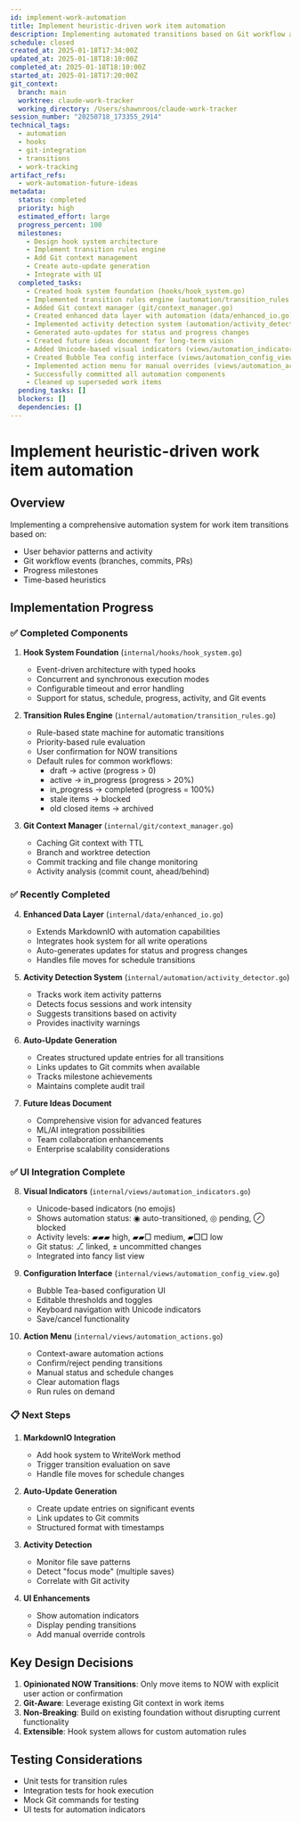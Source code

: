 ```yaml
---
id: implement-work-automation
title: Implement heuristic-driven work item automation
description: Implementing automated transitions based on Git workflow and user behavior patterns
schedule: closed
created_at: 2025-01-18T17:34:00Z
updated_at: 2025-01-18T18:10:00Z
completed_at: 2025-01-18T18:10:00Z
started_at: 2025-01-18T17:20:00Z
git_context:
  branch: main
  worktree: claude-work-tracker
  working_directory: /Users/shawnroos/claude-work-tracker
session_number: "20250718_173355_2914"
technical_tags:
  - automation
  - hooks
  - git-integration
  - transitions
  - work-tracking
artifact_refs:
  - work-automation-future-ideas
metadata:
  status: completed
  priority: high
  estimated_effort: large
  progress_percent: 100
  milestones:
    - Design hook system architecture
    - Implement transition rules engine
    - Add Git context management
    - Create auto-update generation
    - Integrate with UI
  completed_tasks:
    - Created hook system foundation (hooks/hook_system.go)
    - Implemented transition rules engine (automation/transition_rules.go)
    - Added Git context manager (git/context_manager.go)
    - Created enhanced data layer with automation (data/enhanced_io.go)
    - Implemented activity detection system (automation/activity_detector.go)
    - Generated auto-updates for status and progress changes
    - Created future ideas document for long-term vision
    - Added Unicode-based visual indicators (views/automation_indicators.go)
    - Created Bubble Tea config interface (views/automation_config_view.go)
    - Implemented action menu for manual overrides (views/automation_actions.go)
    - Successfully committed all automation components
    - Cleaned up superseded work items
  pending_tasks: []
  blockers: []
  dependencies: []
---
```


# Implement heuristic-driven work item automation

## Overview

Implementing a comprehensive automation system for work item transitions based on:
- User behavior patterns and activity
- Git workflow events (branches, commits, PRs)
- Progress milestones
- Time-based heuristics

## Implementation Progress

### ✅ Completed Components

1. **Hook System Foundation** (`internal/hooks/hook_system.go`)
   - Event-driven architecture with typed hooks
   - Concurrent and synchronous execution modes
   - Configurable timeout and error handling
   - Support for status, schedule, progress, activity, and Git events

2. **Transition Rules Engine** (`internal/automation/transition_rules.go`)
   - Rule-based state machine for automatic transitions
   - Priority-based rule evaluation
   - User confirmation for NOW transitions
   - Default rules for common workflows:
     - draft → active (progress > 0)
     - active → in_progress (progress > 20%)
     - in_progress → completed (progress = 100%)
     - stale items → blocked
     - old closed items → archived

3. **Git Context Manager** (`internal/git/context_manager.go`)
   - Caching Git context with TTL
   - Branch and worktree detection
   - Commit tracking and file change monitoring
   - Activity analysis (commit count, ahead/behind)

### ✅ Recently Completed

4. **Enhanced Data Layer** (`internal/data/enhanced_io.go`)
   - Extends MarkdownIO with automation capabilities
   - Integrates hook system for all write operations
   - Auto-generates updates for status and progress changes
   - Handles file moves for schedule transitions

5. **Activity Detection System** (`internal/automation/activity_detector.go`)
   - Tracks work item activity patterns
   - Detects focus sessions and work intensity
   - Suggests transitions based on activity
   - Provides inactivity warnings

6. **Auto-Update Generation**
   - Creates structured update entries for all transitions
   - Links updates to Git commits when available
   - Tracks milestone achievements
   - Maintains complete audit trail

7. **Future Ideas Document**
   - Comprehensive vision for advanced features
   - ML/AI integration possibilities
   - Team collaboration enhancements
   - Enterprise scalability considerations

### ✅ UI Integration Complete

8. **Visual Indicators** (`internal/views/automation_indicators.go`)
   - Unicode-based indicators (no emojis)
   - Shows automation status: ◉ auto-transitioned, ◎ pending, ⊘ blocked
   - Activity levels: ▰▰▰ high, ▰▰□ medium, ▰□□ low
   - Git status: ⎇ linked, ± uncommitted changes
   - Integrated into fancy list view

9. **Configuration Interface** (`internal/views/automation_config_view.go`)
   - Bubble Tea-based configuration UI
   - Editable thresholds and toggles
   - Keyboard navigation with Unicode indicators
   - Save/cancel functionality

10. **Action Menu** (`internal/views/automation_actions.go`)
    - Context-aware automation actions
    - Confirm/reject pending transitions
    - Manual status and schedule changes
    - Clear automation flags
    - Run rules on demand

### 📋 Next Steps

1. **MarkdownIO Integration**
   - Add hook system to WriteWork method
   - Trigger transition evaluation on save
   - Handle file moves for schedule changes

2. **Auto-Update Generation**
   - Create update entries on significant events
   - Link updates to Git commits
   - Structured format with timestamps

3. **Activity Detection**
   - Monitor file save patterns
   - Detect "focus mode" (multiple saves)
   - Correlate with Git activity

4. **UI Enhancements**
   - Show automation indicators
   - Display pending transitions
   - Add manual override controls

## Key Design Decisions

1. **Opinionated NOW Transitions**: Only move items to NOW with explicit user action or confirmation
2. **Git-Aware**: Leverage existing Git context in work items
3. **Non-Breaking**: Build on existing foundation without disrupting current functionality
4. **Extensible**: Hook system allows for custom automation rules

## Testing Considerations

- Unit tests for transition rules
- Integration tests for hook execution
- Mock Git commands for testing
- UI tests for automation indicators